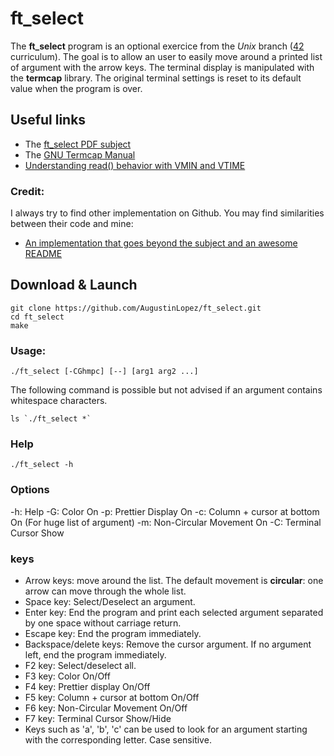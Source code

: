 # ft_select
The **ft_select** program is an optional exercice from the *Unix* branch ([42](https://www.42.fr) curriculum).
The goal is to allow an user to easily move around a printed list of argument with the arrow keys. The terminal display is manipulated with the **termcap** library. The original terminal settings is reset to its default value when the program is over.

## Useful links
- The [ft_select PDF subject](https://github.com/AugustinLopez/ft_select/blob/master/rcs/ft_select.pdf)
- The [GNU Termcap Manual](https://www.gnu.org/software/termutils/manual/termcap-1.3/html_mono/termcap.html)
- [Understanding read() behavior with VMIN and VTIME](http://www.unixwiz.net/techtips/termios-vmin-vtime.html)

### Credit:
I always try to find other implementation on Github. You may find similarities between their code and mine:
- [An implementation that goes beyond the subject and an awesome README](https://github.com/R4meau/ft_select)

## Download & Launch

```
git clone https://github.com/AugustinLopez/ft_select.git
cd ft_select
make
```

### Usage:
```
./ft_select [-CGhmpc] [--] [arg1 arg2 ...]
```
The following command is possible but not advised if an argument contains whitespace characters.
```
ls `./ft_select *`
```

### Help
```
./ft_select -h
```

### Options
-h: Help
-G: Color On
-p: Prettier Display On
-c: Column + cursor at bottom On (For huge list of argument)
-m: Non-Circular Movement On
-C: Terminal Cursor Show

### keys
- Arrow keys: move around the list. The default movement is **circular**: one arrow can move through the whole list.
- Space key: Select/Deselect an argument.
- Enter key: End the program and print each selected argument separated by one space without carriage return.
- Escape key: End the program immediately.
- Backspace/delete keys: Remove the cursor argument. If no argument left, end the program immediately.
- F2 key: Select/deselect all.
- F3 key: Color On/Off
- F4 key: Prettier display On/Off
- F5 key: Column + cursor at bottom On/Off
- F6 key: Non-Circular Movement On/Off
- F7 key: Terminal Cursor Show/Hide
- Keys such as 'a', 'b', 'c' can be used to look for an argument starting with the corresponding letter. Case sensitive.
